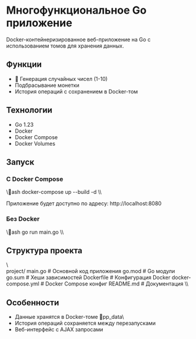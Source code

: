 ﻿# Многофункциональное Go приложение

Docker-контейнеризированное веб-приложение на Go с использованием томов для хранения данных.

## Функции

- 🎲 Генерация случайных чисел (1-10)
-  Подбрасывание монетки
-  История операций с сохранением в Docker-том

## Технологии

- Go 1.23
- Docker
- Docker Compose
- Docker Volumes

## Запуск

### С Docker Compose
\\\ash
docker-compose up --build -d
\\\

Приложение будет доступно по адресу: http://localhost:8080

### Без Docker
\\\ash
go run main.go
\\\

## Структура проекта

\\\
project/
 main.go          # Основной код приложения
 go.mod           # Go модули
 go.sum           # Хеши зависимостей
 Dockerfile       # Конфигурация Docker
 docker-compose.yml # Docker Compose конфиг
 README.md        # Документация
\\\

## Особенности

- Данные хранятся в Docker-томе \pp_data\
- История операций сохраняется между перезапусками
- Веб-интерфейс с AJAX запросами

